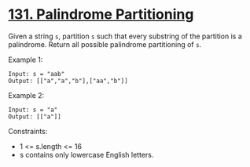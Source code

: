 # [131. Palindrome Partitioning](https://leetcode.com/problems/palindrome-partitioning/description/)

Given a string `s`, partition `s` such that every substring of the partition is a palindrome. Return all possible palindrome partitioning of `s`.

 

Example 1:

    Input: s = "aab"
    Output: [["a","a","b"],["aa","b"]]

Example 2:

    Input: s = "a"
    Output: [["a"]]
 

Constraints:

* 1 <= s.length <= 16
* s contains only lowercase English letters.